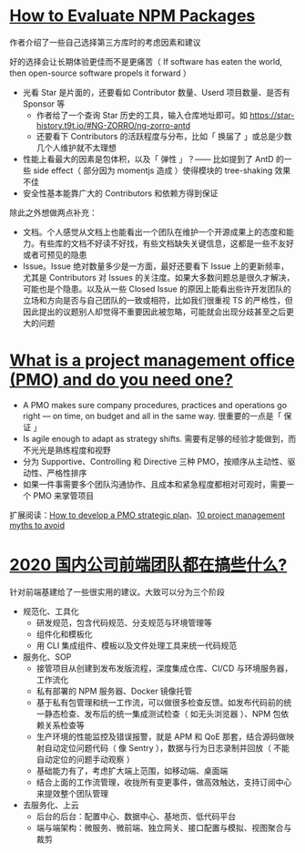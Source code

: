# [How to Evaluate NPM Packages](https://thecarrots.io/blog/how-to-evaluate-npm-packages)

作者介绍了一些自己选择第三方库时的考虑因素和建议

好的选择会让长期体验更佳而不是更痛苦（ If software has eaten the world, then open-source software propels it forward ）

- 光看 Star 是片面的，还要看如 Contributor 数量、Userd 项目数量、是否有 Sponsor 等
    - 作者给了一个查询 Star 历史的工具，输入仓库地址即可。如 https://star-history.t9t.io/#NG-ZORRO/ng-zorro-antd
    - 还要看下 Contributors 的活跃程度与分布，比如「 换届了 」或总是少数几个人维护就不太理想
- 性能上看最大的因素是包体积，以及「 弹性 」？—— 比如提到了 AntD 的一些 side effect（ 部分因为 momentjs 造成 ）使得模块的 tree-shaking 效果不佳
- 安全性基本能靠广大的 Contributors 和依赖方得到保证

除此之外想做两点补充：

- 文档。个人感觉从文档上也能看出一个团队在维护一个开源成果上的态度和能力。有些库的文档不好读不好找，有些文档缺失关键信息，这都是一些不友好或者可预见的隐患
- Issue。Issue 绝对数量多少是一方面，最好还要看下 Issue 上的更新频率，尤其是 Contributors 对 Issues 的关注度。如果大多数问题总是很久才解决，可能也是个隐患。以及从一些 Closed Issue 的原因上能看出些许开发团队的立场和方向是否与自己团队的一致或相符，比如我们很重视 TS 的严格性，但因此提出的议题别人却觉得不重要因此被忽略，可能就会出现分歧甚至之后更大的问题

# [What is a project management office (PMO) and do you need one?](https://www.cio.com/article/2441862/what-is-a-project-management-office-pmo-and-do-you-need-one.html)

- A PMO makes sure company procedures, practices and operations go right — on time, on budget and all in the same way. 很重要的一点是「 保证 」
- Is agile enough to adapt as strategy shifts. 需要有足够的经验才能做到，而不光光是熟练程度和视野
- 分为 Supportive、Controlling 和 Directive 三种 PMO，按顺序从主动性、驱动性、严格性排序
- 如果一件事需要多个团队沟通协作、且成本和紧急程度都相对可观时，需要一个 PMO 来掌管项目

扩展阅读：[How to develop a PMO strategic plan](https://www.cio.com/article/3288926/how-to-develop-a-pmo-strategic-plan.html)、[10 project management myths to avoid](https://www.cio.com/article/3252332/10-project-management-myths-to-avoid.html)

# [2020 国内公司前端团队都在搞些什么?](https://www.zhihu.com/question/398940598/answer/1269685808)

针对前端基建给了一些很实用的建议。大致可以分为三个阶段

- 规范化、工具化
    - 研发规范，包含代码规范、分支规范与环境管理等
    - 组件化和模板化
    - 用 CLI 集成组件、模板以及文件处理工具来统一代码规范
- 服务化、SOP
    - 接管项目从创建到发布发版流程，深度集成仓库、CI/CD 与环境服务器，工作流化
    - 私有部署的 NPM 服务器、Docker 镜像托管
    - 基于私有包管理和统一工作流，可以做很多检查反馈。如发布代码前的统一静态检查、发布后的统一集成测试检查（ 如无头浏览器 ）、NPM 包依赖关系检查等
    - 生产环境的性能监控及错误报警，就是 APM 和 QoE 那套，结合源码做映射自动定位问题代码（ 像 Sentry ），数据与行为日志录制并回放（ 不能自动定位的问题手动观察 ）
    - 基础能力有了，考虑扩大端上范围，如移动端、桌面端
    - 结合上面的工作流管理，收拢所有变更事件，做高效触达，支持订阅中心来提效整个团队管理
- 去服务化、上云
    - 后台的后台：配置中心、数据中心、基地页、低代码平台
    - 端与端架构：微服务、微前端、独立网关、接口配置与模拟、视图聚合与裁剪
